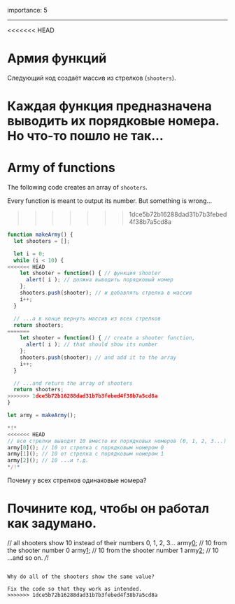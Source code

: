 importance: 5

---

<<<<<<< HEAD
# Армия функций

Следующий код создаёт массив из стрелков (`shooters`).

Каждая функция предназначена выводить их порядковые номера. Но что-то пошло не так...
=======
# Army of functions

The following code creates an array of `shooters`.

Every function is meant to output its number. But something is wrong...
>>>>>>> 1dce5b72b16288dad31b7b3febed4f38b7a5cd8a

```js run
function makeArmy() {
  let shooters = [];

  let i = 0;
  while (i < 10) {
<<<<<<< HEAD
    let shooter = function() { // функция shooter
      alert( i ); // должна выводить порядковый номер
    };
    shooters.push(shooter); // и добавлять стрелка в массив
    i++;
  }

  // ...а в конце вернуть массив из всех стрелков
  return shooters; 
=======
    let shooter = function() { // create a shooter function,
      alert( i ); // that should show its number
    };
    shooters.push(shooter); // and add it to the array
    i++;
  }

  // ...and return the array of shooters
  return shooters;
>>>>>>> 1dce5b72b16288dad31b7b3febed4f38b7a5cd8a
}

let army = makeArmy();

*!*
<<<<<<< HEAD
// все стрелки выводят 10 вместо их порядковых номеров (0, 1, 2, 3...)
army[0](); // 10 от стрелка с порядковым номером 0
army[1](); // 10 от стрелка с порядковым номером 1
army[2](); // 10 ...и т.д.
*/!*
```

Почему у всех стрелков одинаковые номера? 

Почините код, чтобы он работал как задумано.
=======
// all shooters show 10 instead of their numbers 0, 1, 2, 3...
army[0](); // 10 from the shooter number 0
army[1](); // 10 from the shooter number 1
army[2](); // 10 ...and so on.
*/!*
```

Why do all of the shooters show the same value? 

Fix the code so that they work as intended.
>>>>>>> 1dce5b72b16288dad31b7b3febed4f38b7a5cd8a

